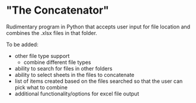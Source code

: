 # **"The Concatenator"**

Rudimentary program in Python that accepts user input for file location and combines the .xlsx files in that folder.

To be added:
* other file type support
  * combine different file types
* ability to search for files in other folders
* ability to select sheets in the files to concatenate
* list of items created based on the files searched so that the user can pick what to combine
* additional functionality/options for excel file output
